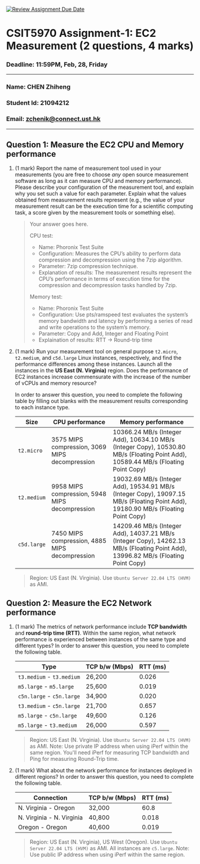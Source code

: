 [![Review Assignment Due Date](https://classroom.github.com/assets/deadline-readme-button-22041afd0340ce965d47ae6ef1cefeee28c7c493a6346c4f15d667ab976d596c.svg)](https://classroom.github.com/a/IAASVEAZ)
# CSIT5970 Assignment-1: EC2 Measurement (2 questions, 4 marks)

### Deadline: 11:59PM, Feb, 28, Friday

---

### Name: CHEN Zhiheng
### Student Id: 21094212
### Email: zchenik@connect.ust.hk

---

## Question 1: Measure the EC2 CPU and Memory performance

1. (1 mark) Report the name of measurement tool used in your measurements (you are free to choose *any* open source measurement software as long as it can measure CPU and memory performance). Please describe your configuration of the measurement tool, and explain why you set such a value for each parameter. Explain what the values obtained from measurement results represent (e.g., the value of your measurement result can be the execution time for a scientific computing task, a score given by the measurement tools or something else).

    > Your answer goes here.
    > 
    > CPU test:
    > - Name: Phoronix Test Suite
    > - Configuration: Measures the CPU’s ability to perform data compression and decompression using the 7zip algorithm.
    > - Parameter: 7zip compression technique.
    > - Explanation of results: The measurement results represent the CPU’s performance in terms of execution time for the compression and decompression tasks handled by 7zip.
    >
    > Memory test:
    > - Name: Phoronix Test Suite
    > - Configuration:  Use pts/ramspeed test evaluates the system’s memory bandwidth and latency by performing a series of read and write operations to the system’s memory.
    > - Parameter: Copy and Add, Integer and Floating Point
    > - Explaination of results: RTT -> Round-trip time

2. (1 mark) Run your measurement tool on general purpose `t2.micro`, `t2.medium`, and `c5d.large` Linux instances, respectively, and find the performance differences among these instances. Launch all the instances in the **US East (N. Virginia)** region. Does the performance of EC2 instances increase commensurate with the increase of the number of vCPUs and memory resource?

    In order to answer this question, you need to complete the following table by filling out blanks with the measurement results corresponding to each instance type.

    | Size        | CPU performance | Memory performance |
    | ----------- | --------------- | ------------------ |
    | `t2.micro` |3575 MIPS compression, 3069 MIPS decompression                 |10366.24 MB/s (Integer Add), 10634.10 MB/s (Integer Copy), 10530.80 MB/s (Floating Point Add), 10589.44 MB/s (Floating Point Copy)                    |
    | `t2.medium`  |9958 MIPS compression, 5948 MIPS decompression                |19032.69 MB/s (Integer Add), 19534.91 MB/s (Integer Copy), 19097.15 MB/s (Floating Point Add),  19180.90 MB/s (Floating Point Copy)                  |
    | `c5d.large` |7450 MIPS compression, 4885 MIPS decompression                 |14209.46 MB/s (Integer Add), 14037.21 MB/s (Integer Copy), 14262.13 MB/s (Floating Point Add), 13996.82 MB/s (Floating Point Copy)                   |

    > Region: US East (N. Virginia). Use `Ubuntu Server 22.04 LTS (HVM)` as AMI.

## Question 2: Measure the EC2 Network performance

1. (1 mark) The metrics of network performance include **TCP bandwidth** and **round-trip time (RTT)**. Within the same region, what network performance is experienced between instances of the same type and different types? In order to answer this question, you need to complete the following table.

    | Type                      | TCP b/w (Mbps) | RTT (ms) |
    | ------------------------- | -------------- | -------- |
    | `t3.medium` - `t3.medium` | 26,200               | 0.026         |
    | `m5.large` - `m5.large`   | 25,600               | 0.019         |
    | `c5n.large` - `c5n.large` | 34,900               | 0.020         |
    | `t3.medium` - `c5n.large` | 21,700               | 0.657         |
    | `m5.large` - `c5n.large`  | 49,600               | 0.126         |
    | `m5.large` - `t3.medium`  | 26,000               | 0.597         |

    > Region: US East (N. Virginia). Use `Ubuntu Server 22.04 LTS (HVM)` as AMI. Note: Use private IP address when using iPerf within the same region. You'll need iPerf for measuring TCP bandwidth and Ping for measuring Round-Trip time.

2. (1 mark) What about the network performance for instances deployed in different regions? In order to answer this question, you need to complete the following table.

    | Connection                | TCP b/w (Mbps) | RTT (ms) |
    | ------------------------- | -------------- | -------- |
    | N. Virginia - Oregon      | 32,000               | 60.8         |
    | N. Virginia - N. Virginia | 40,800               | 0.018         |
    | Oregon - Oregon           | 40,600               | 0.019         |
 
    > Region: US East (N. Virginia), US West (Oregon). Use `Ubuntu Server 22.04 LTS (HVM)` as AMI. All instances are `c5.large`. Note: Use public IP address when using iPerf within the same region.
